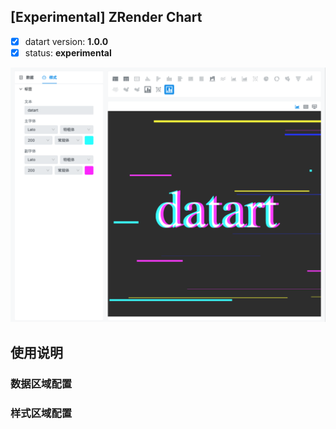 ## [Experimental] ZRender Chart

- [x] datart version: **1.0.0**
- [x] status: **experimental**

![ZRender](./experiment-zrender-chart.png)

## 使用说明

### 数据区域配置

### 样式区域配置


